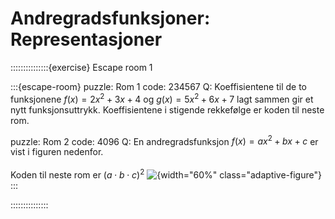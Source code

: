 # Andregradsfunksjoner: Representasjoner


:::::::::::::::{exercise} Escape room 1


:::{escape-room}
puzzle: Rom 1
code: 234567
Q: Koeffisientene til de to funksjonene $f(x) = 2x^2 + 3x + 4$ og $g(x) = 5x^2 + 6x + 7$ lagt sammen gir et nytt funksjonsuttrykk. Koeffisientene i stigende rekkefølge er koden til neste rom. 

puzzle: Rom 2
code: 4096
Q: En andregradsfunksjon $f(x) = ax^2 + bx + c$ er vist i figuren nedenfor. <br><br> Koden til neste rom er $(a\cdot b\cdot c)^2$ ![{width="60%" class="adaptive-figure"}](figurer/escape_room_1/room_2/figur.svg)
:::

:::::::::::::::